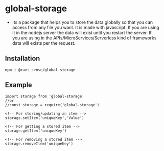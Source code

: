 # global-storage

- Its a package that helps you to store the data globally so that you can access from any file you want. It is made with javascript. If you are using it in the nodejs server the data will exist until you restart the server. If you are using in the APIs/MicroServices/Serverless kind of frameworks data will exists per the request.

## Installation
`npm i @ravi_sense/global-storage`


## Example
```
import storage from 'global-storage'
//or
//const storage = require('global-storage')

<!-- For storing/updating an item -->
storage.setItem('uniqueKey','Value')

<!-- For getting a stored item -->
storage.getItem('uniqueKey')

<!-- For removing a stored item -->
storage.removeItem('uniqueKey')

```